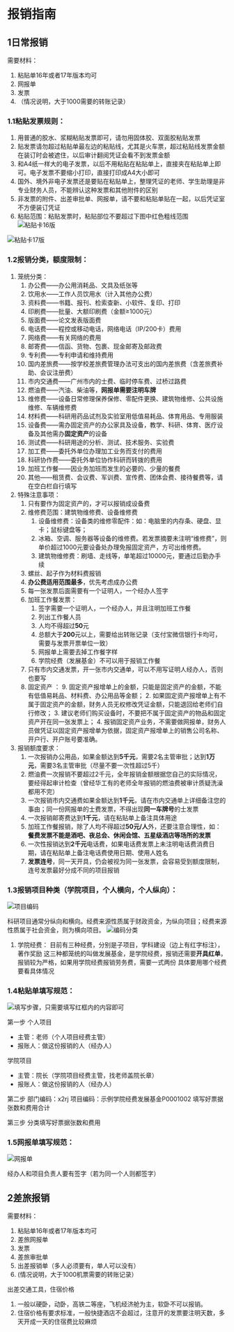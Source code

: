 # 报销指南
## 1日常报销
需要材料：
1. 粘贴单16年或者17年版本均可 
2. 网报单 
3. 发票 
4. （情况说明，大于1000需要的转账记录）
### 1.1粘贴发票规则：
1. 用普通的胶水、浆糊粘贴发票即可，请勿用固体胶、双面胶粘贴发票
2. 贴发票请勿超过粘贴单最左边的粘贴线，尤其是火车票，超过粘贴线发票金额在装订时会被遮住，以后审计翻阅凭证会看不到发票金额
3. 和A4纸一样大的电子发票，以后不用粘贴在粘贴单上，直接夹在粘贴单上即可。电子发票不要缩小打印，直接打印成A4大小即可
4. 国外、境外非电子发票还是要贴在粘贴单上，整理凭证的老师、学生助理是非专业财务人员，不能辨认这种发票和其他附件的区别
5. 非发票的附件、出差审批单、网报单，请不要和粘贴单贴在一起，以后凭证室不方便装订凭证
6. 粘贴范围：粘贴发票时，粘贴部位不要超过下图中红色粗线范围
![粘贴卡16版](_v_images/20190724135522398_27895.png )

![粘贴卡17版](_v_images/20190724153943710_21537.png )

### 1.2报销分类，额度限制：
1. 笼统分类：
    1. 办公费——办公用消耗品、文具及纸张等
    2. 饮用水——工作人员饮用水（计入其他办公费）
    3. 资料费——书籍、报刊、检索查新、小软件、复印、打印
    4. 印刷费——批量、大额印刷费（金额≥1000元）
    5. 版面费——论文发表版面费
    6. 电话费——程控或移动电话，网络电话（IP/200卡）费用
    7. 网络费——有关网络的费用
    8. 邮寄费——信函、货物、包裹、现金邮寄及邮政费
    9. 专利费——专利申请和维持费用
    10. 国内差旅费——按学校差旅费管理办法可支出的国内差旅费（含差旅费补助、会议注册费）
    11. 市内交通费——广州市内的士费、临时停车费、过桥过路费
    12. 燃油费——汽油、柴油等，**网报单需要注明车牌**
    13. 维修费——设备日常修理保养保修、零配件更换、建筑物维修、公共设施维修、车辆维修费
    14. 材料费——科研用药品试剂及实验室用低值易耗品、体育用品、专用服装
    15. 设备费——需办固定资产的办公家具及设备，教学、科研、体育、医疗设备及其他需办**固定资产**的设备
    16. 测试费——科研用途的分析、测试、技术服务、实验费
    17. 加工费——委托外单位办理加工业务而支付的费用
    18. 科研协作费——委托外单位协作科研而转拨的费用
    19. 加班工作餐——因业务加班而发生的必要的、少量的餐费
    20. 其他——租赁费、会议费、军训费、宣传费、团体会费、接待餐费等，请在空白栏自行填写
2. 特殊注意事项：
    1. 只有要作为固定资产的，才可以报销成设备费
    2. 维修费范围：建筑物维修费、设备维修费
        1. 设备维修费：设备类的维修零配件：如：电脑里的内存条、硬盘、显卡；鼠标键盘等；
        2. 冰箱、空调、服务器等设备的维修费。若发票摘要未注明“维修费”，则单价超过1000元要设备处办理免报固定资产，方可出维修费。
        3. 建筑物维修费：刷墙、走线等，单笔超过10000元，要通过后勤办手续
    3. 螺丝、起子作为材料费报销
    4. **办公费适用范围最多**，优先考虑成办公费
    5. 每一张发票后面需要有一个证明人，一个经办人签字
    6. 加班工作餐发票：
        1. 签字需要一个证明人，一个经办人，并且注明加班工作餐
        2. 列出工作餐人员
        3. 人均不得超过**50**元
        4. 总额大于**200**元以上，需要给出转账记录（支付宝微信银行卡均可，需要与发票开票单位一致）
        5. 网报单上需要去掉工作餐字样
        6. 学院经费（发展基金）不可以用于报销工作餐
    7. 只有市内交通发票，开一张市内交通单，可以不用写证明人经办人，否则也要写
    8. 固定资产 ：
        9. 固定资产报增单上的金额，只能是固定资产的金额，不能有低值易耗品、材料费、办公用品等金额；
        2. 如果固定资产报增单上有不属于固定资产的金额，财务人员无权修改凭证金额，只能退回给老师们自行修改；
        3. 建议老师们购买设备时，不要把不属于固定资产的物品和固定资产开在同一张发票上；
        4. 报销固定资产业务，不需要做网报单，财务人员做凭证以固定资产报增单为依据，固定资产报增单上的销售公司名称、开户行、开户账号要准确。
3. 报销额度要求：
    1. 一次报销办公用品，如果金额达到**5千元**，需要2名主管审批；达到**1万元**，需要3名主管审批（尽量不要一次性超过5千）
    2. 燃油费一次报销不要超过2千元，全年报销金额根据您自己的实际情况，要经得起审计检查（曾经华工有的老师全年报销的燃油费被审计质疑洗澡都用不完）
    3. 一次报销市内交通费如果金额达到**1千元**，请在市内交通单上详细备注您的事由；同一份网报单的士费发票，不得出现**同一车牌号**的士发票
    4. 一次报销邮寄费达到**1千元**，请在粘贴单上备注具体用途
    5. 加班工作餐报销，除了人均不得超过**50元/人**外，还要注意合理性，如：**餐费发票不能是酒吧、夜总会、休闲会馆、五星级酒店等场所的发票**
    6. 一次性报销达到**2千元**电话费，如果电话费发票上未注明电话费消费日期，请在粘贴单上备注电话费使用日期、使用人姓名
    7. **发票连号**，同一天开具，仍会被视为同一张发票，会容易受到额度限制，连号发票最好分成不同的项目报销
### 1.3报销项目种类（学院项目，个人横向，个人纵向）：
![项目编码](_v_images/20190724201048872_6846.png )

科研项目通常分纵向和横向。经费来源性质属于财政资金，为纵向项目；经费来源性质属于社会资金，则为横向项目。
![编码分类](_v_images/20190724201130726_1514.png )


1. 学院经费：
目前有三种经费，分别是子项目，学科建设（边上有红字标注），著作奖励
这三种都笼统的叫做发展基金，是学院经费，报销还需要**开具红单**，报销较为严格，如果用学院经费报销劳务费，需要一式两份
具体要用哪个经费要看具体情况
### 1.4粘贴单填写规范：
![填写步骤，只需要填写红框内的内容即可](_v_images/20190724202402190_15715.png )

第一步
个人项目
- 主管：老师（个人项目经费主管）
- 报账人：做这份报销的人（经办人）


学院项目
- 主管：院长（学院项目经费主管，找老师盖院长章）
- 报账人：做这份报销的人（经办人）

第二步
部门编码：x2rj
项目编码：示例学院经费发展基金P0001002
填写好票据张数和费用合计

第三步
分类填写好票据张数和费用
### 1.5网报单填写规范：
![网报单](_v_images/20190724210128895_12801.png)

经办人和项目负责人要有签字（若为同一个人则都签字）
## 2差旅报销
需要材料：
1. 粘贴单16年或者17年版本均可 
2. 差旅网报单 
3. 发票 
4. 差旅审批单 
5. 出差报销单（多人必须要有，单人可以没有）
6. (情况说明，大于1000机票需要的转账记录）

出差交通工具，住宿价格
1. 一般以硬卧，动卧，高铁二等座，飞机经济舱为主，软卧不可以报销。
2. 住宿价格有要求标准，一般快捷酒店不会超过，注意开的发票要注明天数，多天开成一天的住宿费比较麻烦
